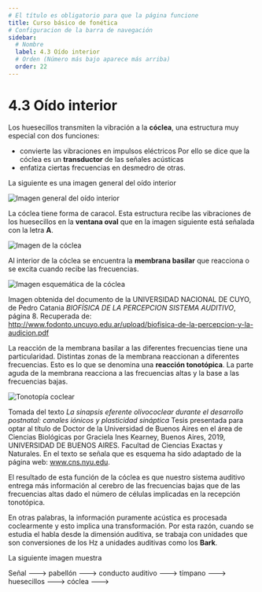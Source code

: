 ```yaml
---
# El título es obligatorio para que la página funcione
title: Curso básico de fonética
# Configuracion de la barra de navegación
sidebar:
  # Nombre
  label: 4.3 Oído interior
  # Orden (Número más bajo aparece más arriba)
  order: 22
---
```

# 4.3 Oído interior

Los huesecillos transmiten la vibración a la **cóclea**, una estructura muy especial con dos funciones:
- convierte las vibraciones en impulsos eléctricos Por ello se dice que la cóclea es un **transductor** de las señales acústicas
- enfatiza ciertas frecuencias en desmedro de otras. 

La siguiente es una imagen general del oído interior

![Imagen general del oído interior](https://upload.wikimedia.org/wikipedia/commons/2/21/Blausen_0329_EarAnatomy_InternalEar-es.png)

La cóclea tiene forma de caracol. Esta estructura recibe las vibraciones de los huesecillos en la **ventana oval** que en la imagen siguiente está señalada con la letra **A**.

![Imagen de la cóclea](https://upload.wikimedia.org/wikipedia/commons/5/5f/Inner_ear_1.png)

Al interior de la cóclea se encuentra la **membrana basilar** que reacciona o se excita cuando recibe las  frecuencias.

![Imagen esquemática de la cóclea](/imagenes/esquema_coclea.png)

Imagen obtenida del documento de la UNIVERSIDAD NACIONAL DE CUYO, de Pedro Catania *BIOFÍSICA DE LA PERCEPCION SISTEMA AUDITIVO*, página 8. Recuperada de: 
http://www.fodonto.uncuyo.edu.ar/upload/biofisica-de-la-percepcion-y-la-audicion.pdf

La reacción de la membrana basilar a las diferentes frecuencias tiene una particularidad. Distintas zonas de la membrana reaccionan a diferentes frecuencias. Esto es lo que se denomina una **reacción tonotópica**. La parte aguda de la membrana reacciona a las frecuencias altas y la base a las frecuencias bajas.

![Tonotopía coclear](/imagenes/tonotopia_coclear.png)

Tomada del texto *La sinapsis eferente olivococlear durante el desarrollo postnatal: canales iónicos y plasticidad sináptica* Tesis presentada para optar al título de Doctor de la Universidad de Buenos Aires en el área de Ciencias Biológicas por Graciela Ines Kearney, Buenos Aires, 2019, UNIVERSIDAD DE BUENOS AIRES. Facultad de Ciencias Exactas y Naturales. En el texto se señala que es esquema ha sido adaptado de la página web: www.cns.nyu.edu.

El resultado de esta función de la cóclea es que nuestro sistema auditivo entrega más información al cerebro de las frecuencias bajas que de las frecuencias altas dado el número de células implicadas en la recepción tonotópica.

En otras palabras, la información puramente acústica es procesada coclearmente y esto implica una transformación. Por esta razón, cuando se estudia el habla desde la dimensión auditiva, se trabaja con unidades que son conversiones de los Hz a unidades auditivas como los **Bark**.

La siguiente imagen muestra 

Señal ---> pabellón ---> conducto auditivo ---> tímpano ---> huesecillos ---> cóclea --->

